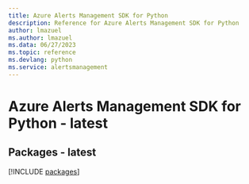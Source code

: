 ```yaml
---
title: Azure Alerts Management SDK for Python
description: Reference for Azure Alerts Management SDK for Python
author: lmazuel
ms.author: lmazuel
ms.data: 06/27/2023
ms.topic: reference
ms.devlang: python
ms.service: alertsmanagement
---
```

# Azure Alerts Management SDK for Python - latest
## Packages - latest
[!INCLUDE [packages](alerts-management-index.md)]